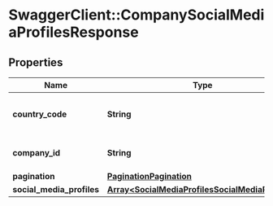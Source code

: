 # SwaggerClient::CompanySocialMediaProfilesResponse

## Properties
Name | Type | Description | Notes
------------ | ------------- | ------------- | -------------
**country_code** | **String** | [ISO 3166-1 alpha-2](https://en.wikipedia.org/wiki/ISO_3166-1_alpha-2) country code | 
**company_id** | **String** | Company registration number | 
**pagination** | [**PaginationPagination**](PaginationPagination.md) |  | 
**social_media_profiles** | [**Array&lt;SocialMediaProfilesSocialMediaProfiles&gt;**](SocialMediaProfilesSocialMediaProfiles.md) |  | 


